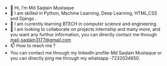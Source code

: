 - 👋 Hi, I’m Md Saqlain Mustaque
- 👀 I am skilled in Python, Machine Learning, Deep Learning, HTML,CSS and Django .
- 🌱 I am currently learning BTECH in computer science and engineering.
- 💞️ I am looking to collaborate on projects internship and many more, and you want any furthur information, you can directly contact me through mail-saqlain3177@gmail.com
- 📫 How to reach me ?
- You can contact me through my linkedln profile-Md Saqlain Mustaque or you can directly ping me through my whatsapp -7232034650.

<!---
Saqqy56/Saqqy56 is a ✨ special ✨ repository because its `README.md` (this file) appears on your GitHub profile.
You can click the Preview link to take a look at your changes.
--->

